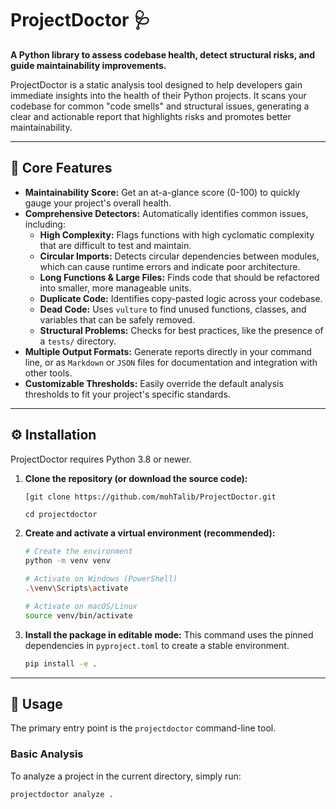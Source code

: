 # ProjectDoctor 🩺

**A Python library to assess codebase health, detect structural risks, and guide maintainability improvements.**

ProjectDoctor is a static analysis tool designed to help developers gain immediate insights into the health of their Python projects. It scans your codebase for common "code smells" and structural issues, generating a clear and actionable report that highlights risks and promotes better maintainability.


---

## 🎯 Core Features

*   **Maintainability Score:** Get an at-a-glance score (0-100) to quickly gauge your project's overall health.
*   **Comprehensive Detectors:** Automatically identifies common issues, including:
    *   **High Complexity:** Flags functions with high cyclomatic complexity that are difficult to test and maintain.
    *   **Circular Imports:** Detects circular dependencies between modules, which can cause runtime errors and indicate poor architecture.
    *   **Long Functions & Large Files:** Finds code that should be refactored into smaller, more manageable units.
    *   **Duplicate Code:** Identifies copy-pasted logic across your codebase.
    *   **Dead Code:** Uses `vulture` to find unused functions, classes, and variables that can be safely removed.
    *   **Structural Problems:** Checks for best practices, like the presence of a `tests/` directory.
*   **Multiple Output Formats:** Generate reports directly in your command line, or as `Markdown` or `JSON` files for documentation and integration with other tools.
*   **Customizable Thresholds:** Easily override the default analysis thresholds to fit your project's specific standards.

---

## ⚙️ Installation

ProjectDoctor requires Python 3.8 or newer.

1.  **Clone the repository (or download the source code):**
    ```bash
    [git clone https://github.com/mohTalib/ProjectDoctor.git
    ```
    ```
    cd projectdoctor
    ```

2.  **Create and activate a virtual environment (recommended):**
    ```bash
    # Create the environment
    python -m venv venv

    # Activate on Windows (PowerShell)
    .\venv\Scripts\activate

    # Activate on macOS/Linux
    source venv/bin/activate
    ```

3.  **Install the package in editable mode:**
    This command uses the pinned dependencies in `pyproject.toml` to create a stable environment.
    ```bash
    pip install -e .
    ```

---

## 🚀 Usage

The primary entry point is the `projectdoctor` command-line tool.

### Basic Analysis

To analyze a project in the current directory, simply run:

```bash
projectdoctor analyze .
